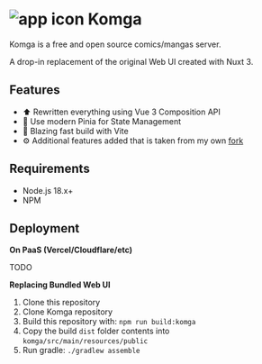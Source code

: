 # ![app icon](https://raw.githubusercontent.com/gotson/komga/master/.github/readme-images/app-icon.png) Komga

Komga is a free and open source comics/mangas server.

A drop-in replacement of the original Web UI created with Nuxt 3.

## Features

- ⬆️ Rewritten everything using Vue 3 Composition API
- 🍍 Use modern Pinia for State Management
- 🚀 Blazing fast build with Vite
- ⚙️ Additional features added that is taken from my own [fork](https://github.com/noaione/komga/tree/naoX/komga-webui)

## Requirements

- Node.js 18.x+
- NPM

## Deployment

**On PaaS (Vercel/Cloudflare/etc)**

TODO

**Replacing Bundled Web UI**

1. Clone this repository
2. Clone Komga repository
3. Build this repository with: `npm run build:komga`
4. Copy the build `dist` folder contents into `komga/src/main/resources/public`
5. Run gradle: `./gradlew assemble`
